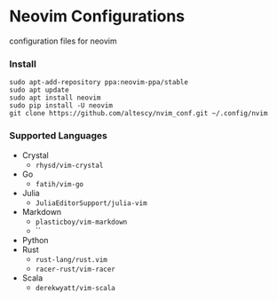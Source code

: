 Neovim Configurations
===

configuration files for neovim


### Install

```
sudo apt-add-repository ppa:neovim-ppa/stable
sudo apt update
sudo apt install neovim
sudo pip install -U neovim
git clone https://github.com/altescy/nvim_conf.git ~/.config/nvim
```

### Supported Languages

- Crystal
  - `rhysd/vim-crystal`
- Go
  - `fatih/vim-go`
- Julia
  - `JuliaEditorSupport/julia-vim`
- Markdown
  - `plasticboy/vim-markdown`
  - ``
- Python
- Rust
  - `rust-lang/rust.vim`
  - `racer-rust/vim-racer`
- Scala
  - `derekwyatt/vim-scala`
